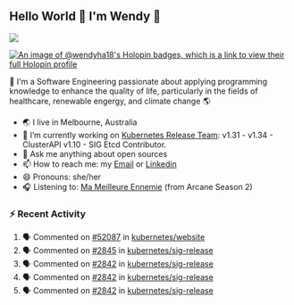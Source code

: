 ## Hello World 👋 I'm Wendy 🧃 
![](https://komarev.com/ghpvc/?username=wendy-ha18)

[![An image of @wendyha18's Holopin badges, which is a link to view their full Holopin profile](https://holopin.me/wendyha18)](https://holopin.io/@wendyha18)

🌱 I'm a Software Engineering passionate about applying programming knowledge to enhance the quality of life, particularly in the fields of healthcare, renewable engergy, and climate change 🌎

- 🌏 I live in Melbourne, Australia
- 🔭 I’m currently working on [Kubernetes Release Team](https://github.com/kubernetes/sig-release/tree/master): v1.31 - v1.34 - ClusterAPI v1.10 - SIG Etcd Contributor.
- 💬 Ask me anything about open sources
- 📫 How to reach me: my [Email](mailto:wendyha.sut@gmail.com) or [Linkedin](https://www.linkedin.com/in/wendyha-sut/)
- 😄 Pronouns: she/her
- 🎧 Listening to: [Ma Meilleure Ennemie](https://www.youtube.com/watch?v=1F3OGIFnW1k) (from Arcane Season 2)

### :zap: Recent Activity

<!--START_SECTION:activity-->
1. 🗣 Commented on [#52087](https://github.com/kubernetes/website/issues/52087#issuecomment-3239259810) in [kubernetes/website](https://github.com/kubernetes/website)
2. 🗣 Commented on [#2845](https://github.com/kubernetes/sig-release/pull/2845#issuecomment-3225682960) in [kubernetes/sig-release](https://github.com/kubernetes/sig-release)
3. 🗣 Commented on [#2842](https://github.com/kubernetes/sig-release/pull/2842#issuecomment-3217996504) in [kubernetes/sig-release](https://github.com/kubernetes/sig-release)
4. 🗣 Commented on [#2842](https://github.com/kubernetes/sig-release/pull/2842#issuecomment-3217176538) in [kubernetes/sig-release](https://github.com/kubernetes/sig-release)
5. 🗣 Commented on [#2842](https://github.com/kubernetes/sig-release/pull/2842#issuecomment-3217162108) in [kubernetes/sig-release](https://github.com/kubernetes/sig-release)
<!--END_SECTION:activity-->
